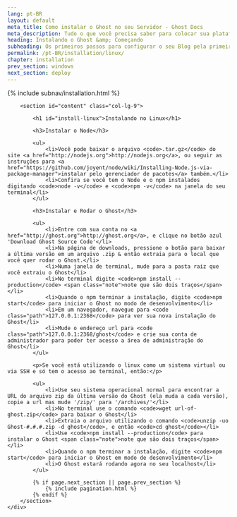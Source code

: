 ```yaml
---
lang: pt-BR
layout: default
meta_title: Como instalar o Ghost no seu Servidor - Ghost Docs
meta_description: Tudo o que você precisa saber para colocar sua plataforma Ghost funcionando no seu ambiente local, ou em um ambiente remoto.
heading: Instalando o Ghost &amp; Começando
subheading: Os primeiros passos para configurar o seu Blog pela primeira vez.
permalink: /pt-BR/installation/linux/
chapter: installation
prev_section: windows
next_section: deploy
---
```


<div class="container">
    <div class="row">
        {% include subnav/installation.html %}

        <section id="content" class="col-lg-9">

            <h1 id="install-linux">Instalando no Linux</h1>

            <h3>Instalar o Node</h3>

            <ul>
                <li>Você pode baixar o arquivo <code>.tar.gz</code> do site <a href="http://nodejs.org">http://nodejs.org</a>, ou seguir as instruções para <a href="https://github.com/joyent/node/wiki/Installing-Node.js-via-package-manager">instalar pelo gerenciador de pacotes</a> também.</li>
                <li>Confira se você tem o Node e o npm instalados digitando <code>node -v</code> e <code>npm -v</code> na janela do seu terminal</li>
            </ul>

            <h3>Instalar e Rodar o Ghost</h3>

            <ul>
                <li>Entre com sua conta no <a href="http://ghost.org">http://ghost.org</a>, e clique no botão azul 'Download Ghost Source Code'</li>
                <li>Na página de downloads, pressione o botão para baixar a última versão em um arquivo .zip & então extraia para o local que você quer rodar o Ghost.</li>
                <li>Numa janela de terminal, mude para a pasta raiz que você extraiu o Ghost</li>
                <li>No terminal digite <code>npm install --production</code> <span class="note">note que são dois traços</span></li>
                <li>Quando o npm terminar a instalação, digite <code>npm start</code> para iniciar o Ghost no modo de desenvolvimento</li>
                <li>Em um navegador, navegue para <code class="path">127.0.0.1:2368</code> para ver sua nova instalação do Ghost</li>
                <li>Mude o endereço url para <code class="path">127.0.0.1:2368/ghost</code> e crie sua conta de administrador para poder ter acesso a área de administração do Ghost</li>
            </ul>

            <p>Se você está utilizando o linux como um sistema virtual ou via SSH e só tem o acesso ao terminal, então:</p>

            <ul>
                <li>Use seu sistema operacional normal para encontrar a URL do arquivo zip da última versão do Ghost (ela muda a cada versão), copie a url mas mude '/zip/' para '/archives/'</li>
                <li>No terminal use o comando <code>wget url-of-ghost.zip</code> para baixar o Ghost</li>
                <li>Extraia o arquivo utilizando o comando <code>unzip -uo Ghost-#.#.#.zip -d ghost</code>, e então <code>cd ghost</code></li>
                <li>Use <code>npm install --production</code> para instalar o Ghost <span class="note">note que são dois traços</span></li>
                <li>Quando o npm terminar a instalação, digite <code>npm start</code> para iniciar o Ghost em modo de desenvolvimento</li>
                <li>O Ghost estará rodando agora no seu localhost</li>
            </ul>

            {% if page.next_section || page.prev_section %}
                {% include pagination.html %}
            {% endif %}
        </section>
    </div>
</div>
